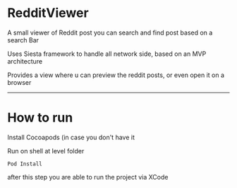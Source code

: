 # RedditViewer

A small viewer of Reddit post you can search and find post based on a search Bar

Uses Siesta framework to handle all network side, based on an MVP architecture

Provides a view where u can preview the reddit posts, or even open it on a browser 

---
# How to run

Install Cocoapods (in case you don't have it 

Run on shell at level folder

`Pod Install`

after this step you are able to run the project via XCode
